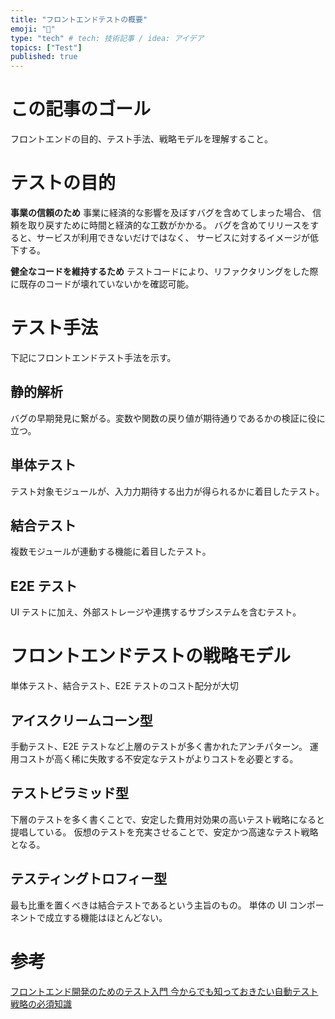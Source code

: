 ```yaml
---
title: "フロントエンドテストの概要"
emoji: "🐷"
type: "tech" # tech: 技術記事 / idea: アイデア
topics: ["Test"]
published: true
---
```


# この記事のゴール

フロントエンドの目的、テスト手法、戦略モデルを理解すること。

# テストの目的

**事業の信頼のため**
事業に経済的な影響を及ぼすバグを含めてしまった場合、
信頼を取り戻すために時間と経済的な工数がかかる。
バグを含めてリリースをすると、サービスが利用できないだけではなく、
サービスに対するイメージが低下する。

**健全なコードを維持するため**
テストコードにより、リファクタリングをした際に既存のコードが壊れていないかを確認可能。

# テスト手法

下記にフロントエンドテスト手法を示す。

## 静的解析

バグの早期発見に繋がる。変数や関数の戻り値が期待通りであるかの検証に役に立つ。

## 単体テスト

テスト対象モジュールが、入力力期待する出力が得られるかに着目したテスト。

## 結合テスト

複数モジュールが連動する機能に着目したテスト。

## E2E テスト

UI テストに加え、外部ストレージや連携するサブシステムを含むテスト。

# フロントエンドテストの戦略モデル

単体テスト、結合テスト、E2E テストのコスト配分が大切

## アイスクリームコーン型

手動テスト、E2E テストなど上層のテストが多く書かれたアンチパターン。
運用コストが高く稀に失敗する不安定なテストがよりコストを必要とする。

## テストピラミッド型

下層のテストを多く書くことで、安定した費用対効果の高いテスト戦略になると提唱している。
仮想のテストを充実させることで、安定かつ高速なテスト戦略となる。

## テスティングトロフィー型

最も比重を置くべきは結合テストであるという主旨のもの。
単体の UI コンポーネントで成立する機能はほとんどない。

# 参考

[フロントエンド開発のためのテスト入門 今からでも知っておきたい自動テスト戦略の必須知識]()
